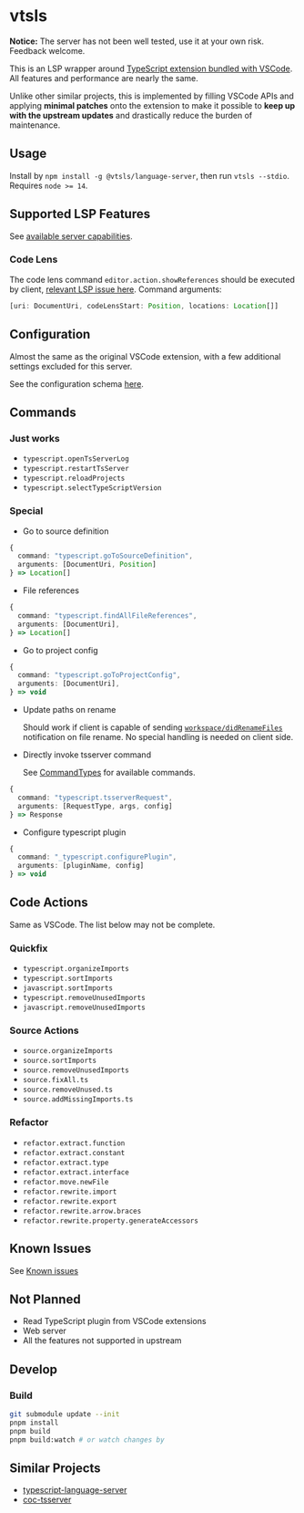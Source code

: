 # vtsls

**Notice:** The server has not been well tested, use it at your own risk. Feedback welcome.

This is an LSP wrapper around [TypeScript extension bundled with VSCode](https://github.com/microsoft/vscode/tree/838b48504cd9a2338e2ca9e854da9cec990c4d57/extensions/typescript-language-features). All features and performance are nearly the same.

Unlike other similar projects, this is implemented by filling VSCode APIs and applying **minimal patches** onto the extension to make it possible to **keep up with the upstream updates** and drastically reduce the burden of maintenance.

## Usage

Install by `npm install -g @vtsls/language-server`, then run `vtsls --stdio`. Requires `node >= 14`.

## Supported LSP Features

See [available server capabilities](./packages/server/src/capabilities.ts).

### Code Lens

The code lens command `editor.action.showReferences` should be executed by client, [relevant LSP issue here](https://github.com/microsoft/language-server-protocol/issues/1148). Command arguments:

```typescript
[uri: DocumentUri, codeLensStart: Position, locations: Location[]]
```

## Configuration

Almost the same as the original VSCode extension, with a few additional settings excluded for this server.

See the configuration schema [here](./packages/service/configuration.schema.json).

## Commands

### Just works

- `typescript.openTsServerLog`
- `typescript.restartTsServer`
- `typescript.reloadProjects`
- `typescript.selectTypeScriptVersion`

### Special

- Go to source definition

```typescript
{
  command: "typescript.goToSourceDefinition",
  arguments: [DocumentUri, Position]
} => Location[]
```

- File references

```typescript
{
  command: "typescript.findAllFileReferences",
  arguments: [DocumentUri],
} => Location[]
```

- Go to project config

```typescript
{
  command: "typescript.goToProjectConfig",
  arguments: [DocumentUri],
} => void
```

- Update paths on rename

  Should work if client is capable of sending [`workspace/didRenameFiles`](https://microsoft.github.io/language-server-protocol/specifications/lsp/3.17/specification/#workspace_didRenameFiles) notification on file rename. No special handling is needed on client side.

- Directly invoke tsserver command

  See [CommandTypes](https://github.com/microsoft/TypeScript/blob/f6628a4573cd37c26912f78de3d08cd1dbf687a5/lib/protocol.d.ts) for available commands.

```typescript
{
  command: "typescript.tsserverRequest",
  arguments: [RequestType, args, config]
} => Response
```

- Configure typescript plugin

```typescript
{
  command: "_typescript.configurePlugin",
  arguments: [pluginName, config]
} => void
```

## Code Actions

Same as VSCode. The list below may not be complete.

### Quickfix

- `typescript.organizeImports`
- `typescript.sortImports`
- `javascript.sortImports`
- `typescript.removeUnusedImports`
- `javascript.removeUnusedImports`

### Source Actions

- `source.organizeImports`
- `source.sortImports`
- `source.removeUnusedImports`
- `source.fixAll.ts`
- `source.removeUnused.ts`
- `source.addMissingImports.ts`

### Refactor

- `refactor.extract.function`
- `refactor.extract.constant`
- `refactor.extract.type`
- `refactor.extract.interface`
- `refactor.move.newFile`
- `refactor.rewrite.import`
- `refactor.rewrite.export`
- `refactor.rewrite.arrow.braces`
- `refactor.rewrite.property.generateAccessors`

## Known Issues

See [Known issues](https://github.com/yioneko/vtsls/issues/26)

## Not Planned

- Read TypeScript plugin from VSCode extensions
- Web server
- All the features not supported in upstream

## Develop

### Build

```sh
git submodule update --init
pnpm install
pnpm build
pnpm build:watch # or watch changes by
```

## Similar Projects

- [typescript-language-server](https://github.com/typescript-language-server/typescript-language-server)
- [coc-tsserver](https://github.com/neoclide/coc-tsserver)
